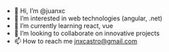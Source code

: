 - 👋 Hi, I’m @juanxc
- 👀 I’m interested in web technologies (angular, .net)
- 🌱 I’m currently learning react, vue
- 💞️ I’m looking to collaborate on innovative projects
- 📫 How to reach me jnxcastro@gmail.com

<!---
juanxc/juanxc is a ✨ special ✨ repository because its `README.md` (this file) appears on your GitHub profile.
You can click the Preview link to take a look at your changes.
--->
